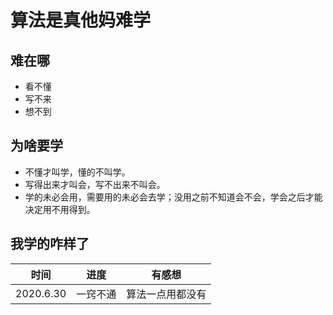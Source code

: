 # 算法是真他妈难学

## 难在哪

- 看不懂
- 写不来
- 想不到

## 为啥要学

- 不懂才叫学，懂的不叫学。
- 写得出来才叫会，写不出来不叫会。
- 学的未必会用，需要用的未必会去学；没用之前不知道会不会，学会之后才能决定用不用得到。

## 我学的咋样了

|时间|进度|有感想|
|--|--|--|
|2020.6.30|一窍不通|算法一点用都没有|
